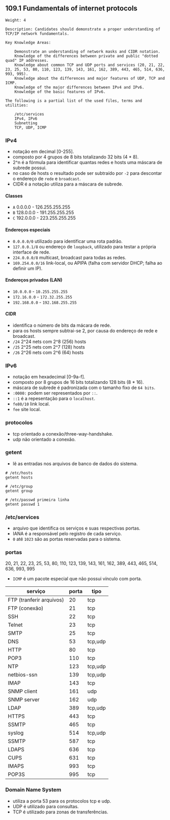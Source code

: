 ## 109.1 Fundamentals of internet protocols

```
Weight: 4

Description: Candidates should demonstrate a proper understanding of TCP/IP network fundamentals.

Key Knowledge Areas:

    Demonstrate an understanding of network masks and CIDR notation.
    Knowledge of the differences between private and public "dotted quad" IP addresses.
    Knowledge about common TCP and UDP ports and services (20, 21, 22, 23, 25, 53, 80, 110, 123, 139, 143, 161, 162, 389, 443, 465, 514, 636, 993, 995).
    Knowledge about the differences and major features of UDP, TCP and ICMP.
    Knowledge of the major differences between IPv4 and IPv6.
    Knowledge of the basic features of IPv6.

The following is a partial list of the used files, terms and utilities:

    /etc/services
    IPv4, IPv6
    Subnetting
    TCP, UDP, ICMP

```

### IPv4

* notação em decimal [0-255].
* composto por 4 grupos de 8 bits totalizando 32 bits (4 * 8).
* 2^n é a fórmula para identificar quantas redes e hosts uma máscara de subrede possui.
* no caso de hosts o resultado pode ser subtraído por `-2` para descontar o endereço de `rede` e `broadcast`.
* CIDR é a notação utiliza para a máscara de subrede.

#### Classes

* `A` 0.0.0.0 - 126.255.255.255
* `B` 128.0.0.0 - 191.255.255.255
* `C` 192.0.0.0 - 223.255.255.255

#### Endereços especiais

* `0.0.0.0/0` utilizado para identificar uma rota padrão.
* `127.0.0.1/8` ou endereço de `loopback`, utilizado para testar a própria interface de rede.
* `224.0.0.0/8` multicast, broadcast para todas as redes.
* `169.254.0.0/16` link-local, ou APIPA (falha com servidor DHCP; falha ao definir um IP).


#### Endereços privados (LAN)

* `10.0.0.0` - `10.255.255.255`
* `172.16.0.0` - `172.32.255.255`
* `192.168.0.0` - `192.168.255.255`

#### CIDR

* identifica o número de bits da mácara de rede.
* para os hosts sempre subtrai-se 2, por causa do endereço de rede e broadcast.
* `/24` 2^24 nets com 2^8 (256) hosts
* `/25` 2^25 nets com 2^7 (128) hosts
* `/26` 2^26 nets com 2^6 (64) hosts

### IPv6

* notação em hexadecimal [0-9a-f].
* composto por 8 grupos de 16 bits totalizando 128 bits (8 * 16).
* máscara de subrede é padronizada com o tamanho fixo de `64 bits`.
* `:0000:` podem ser representados por `::`.
* `::1` é a repesentação para o `localhost`.
* `fe80/10` link local.
* `fee` site local.

### protocolos

* tcp orientado a conexão/three-way-handshake.
* udp não orientado a conexão.


### getent

* lê as entradas nos arquivos de banco de dados do sistema.

```shell
# /etc/hosts
getent hosts

# /etc/group
getent group

# /etc/passwd primeira linha
getent passwd 1
```

### /etc/services

* arquivo que identifica os serviços e suas respectivas portas.
* IANA é a responsável pelo registro de cada serviço.
* `0` até `1023` são as portas reservadas para o sistema.

### portas

20, 21, 22, 23, 25, 53, 80, 110, 123, 139, 143, 161, 162, 389, 443, 465, 514, 636, 993, 995
* `ICMP` é um pacote especial que não possui vínculo com porta.

| serviço  | porta | tipo |
|---|---|---|
| FTP (tranferir arquivos) | 20 | tcp |
| FTP (conexão) | 21 | tcp |
| SSH  | 22 | tcp |
| Telnet  | 23 | tcp |
| SMTP | 25 | tcp |
| DNS  | 53 | tcp,udp |
| HTTP  | 80 | tcp |
| POP3 | 110 | tcp |
| NTP | 123 | tcp,udp |
| netbios-ssn | 139 | tcp,udp |
| IMAP | 143 | tcp |
| SNMP client | 161 | udp |
| SNMP server | 162 | udp |
| LDAP | 389 | tcp,udp |
| HTTPS | 443 | tcp |
| SSMTP | 465 | tcp |
| syslog | 514 | tcp,udp |
| SSMTP | 587 | tcp |
| LDAPS  | 636 | tcp |
| CUPS  | 631 | tcp |
| IMAPS  | 993 | tcp |
| POP3S  | 995 | tcp |

### Domain Name System

* utiliza a porta 53 para os protocolos tcp e udp.
* UDP é utilizado para consultas.
* TCP é utilizado para zonas de transferências.
